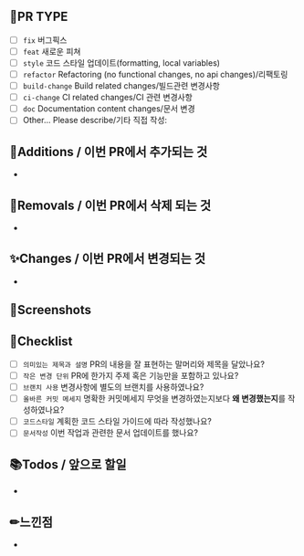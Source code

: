 ## 🎪PR TYPE

- [ ] `fix` 버그픽스
- [ ] `feat` 새로운 피쳐
- [ ] `style` 코드 스타일 업데이트(formatting, local variables)
- [ ] `refactor` Refactoring (no functional changes, no api changes)/리팩토링
- [ ] `build-change` Build related changes/빌드관련 변경사항
- [ ] `ci-change` CI related changes/CI 관련 변경사항
- [ ] `doc` Documentation content changes/문서 변경
- [ ] Other... Please describe/기타 직접 작성:

## 🌝Additions / 이번 PR에서 추가되는 것

-

## 🌚Removals / 이번 PR에서 삭제 되는 것

-

## ✨Changes / 이번 PR에서 변경되는 것

-

## 📸Screenshots

## 🧾Checklist

- [ ] `의미있는 제목과 설명` PR의 내용을 잘 표현하는 말머리와 제목을 달았나요?
- [ ] `작은 변경 단위` PR에 한가지 주제 혹은 기능만을 포함하고 있나요?
- [ ] `브랜치 사용` 변경사항에 별도의 브랜치를 사용하였나요?
- [ ] `올바른 커밋 메세지` 명확한 커밋메세지 무엇을 변경하였는지보다 **왜 변경했는지**를 작성하였나요?
- [ ] `코드스타일` 계획한 코드 스타일 가이드에 따라 작성했나요?
- [ ] `문서작성` 이번 작업과 관련한 문서 업데이트를 했나요?

## 📚Todos / 앞으로 할일

-

## ✏느낀점

-
